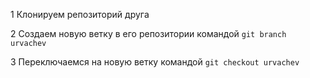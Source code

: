 1 Клонируем репозиторий друга

2 Создаем новую ветку в его репозитории	командой `git branch urvachev`

3 Переключаемся на новую ветку командой `git checkout urvachev`
